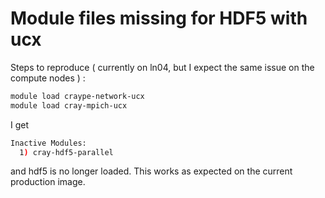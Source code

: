 # Module files missing for HDF5 with ucx

Steps to reproduce ( currently on ln04, but I expect the same issue on the compute nodes ) : 

```bash
module load craype-network-ucx 
module load cray-mpich-ucx 
```

I get 

```bash
Inactive Modules:
  1) cray-hdf5-parallel

```

and hdf5 is no longer loaded. This works as expected on the current production image.